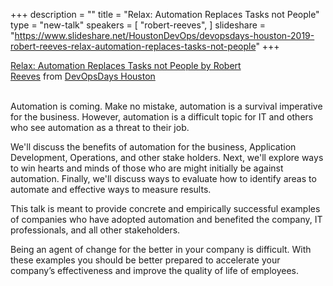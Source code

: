 +++
description = ""
title = "Relax: Automation Replaces Tasks not People"
type = "new-talk"
speakers = [
        "robert-reeves",
]
slideshare = "https://www.slideshare.net/HoustonDevOps/devopsdays-houston-2019-robert-reeves-relax-automation-replaces-tasks-not-people"
+++
<div class = "row">
    <div class="col">
        <div id="presentation-embed-38915143"></div>
        <script src='https://slideslive.com/embed_presentation.js'></script>
        <script>
            embed = new SlidesLiveEmbed('presentation-embed-38915143', {
                presentationId: '38915143',
                autoPlay: false // change to true to autoplay the embedded presentation
            });
        </script>
        <a href="https://slideslive.com/38915143">Relax: Automation Replaces Tasks not People by Robert Reeves</a>&nbsp;from&nbsp;<a href="https://slideslive.com/devopsdays-houston">DevOpsDays Houston</a> 
    <br/><br/>
    </div>
</div>

Automation is coming. Make no mistake, automation is a survival imperative for the business. However, automation is a difficult topic for IT and others who see automation as a threat to their job.

We'll discuss the benefits of automation for the business, Application Development, Operations, and other stake holders. Next, we'll explore ways to win hearts and minds of those who are might initially be against automation. Finally, we'll discuss ways to evaluate how to identify areas to automate and effective ways to measure results.

This talk is meant to provide concrete and empirically successful examples of companies who have adopted automation and benefited the company, IT professionals, and all other stakeholders.

Being an agent of change for the better in your company is difficult. With these examples you should be better prepared to accelerate your company’s effectiveness and improve the quality of life of employees.